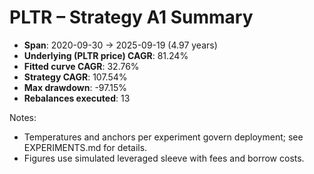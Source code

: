 # PLTR – Strategy A1 Summary

- **Span**: 2020-09-30 → 2025-09-19 (4.97 years)
- **Underlying (PLTR price) CAGR**: 81.24%
- **Fitted curve CAGR**: 32.76%
- **Strategy CAGR**: 107.54%
- **Max drawdown**: -97.15%
- **Rebalances executed**: 13

Notes:

- Temperatures and anchors per experiment govern deployment; see EXPERIMENTS.md for details.
- Figures use simulated leveraged sleeve with fees and borrow costs.
